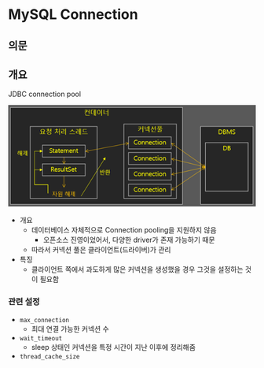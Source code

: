 # MySQL Connection

## 의문

## 개요

JDBC connection pool

![](./images/connection/jdbc_connection_pool1.png)

- 개요
  - 데이터베이스 자체적으로 Connection pooling을 지원하지 않음
    - 오픈소스 진영이었어서, 다양한 driver가 존재 가능하기 때문
  - 따라서 커넥션 풀은 클라이언트(드라이버)가 관리
- 특징
  - 클라이언트 쪽에서 과도하게 많은 커넥션을 생성했을 경우 그것을 설정하는 것이 필요함

### 관련 설정

- `max_connection`
  - 최대 연결 가능한 커넥션 수
- `wait_timeout`
  - sleep 상태인 커넥션을 특정 시간이 지난 이후에 정리해줌
- `thread_cache_size`
